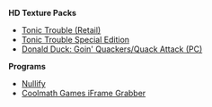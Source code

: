 **HD Texture Packs**

* [Tonic Trouble (Retail)](https://github.com/TonicGaro/TTHD-Texture-Pack)
* [Tonic Trouble Special Edition](https://github.com/TonicGaro/TTSE-HD-Texture-Pack)
* [Donald Duck: Goin' Quackers/Quack Attack (PC)](https://github.com/TonicGaro/DonaldDuck-HD-Texture-Pack)

**Programs**

* [Nullify](https://github.com/notplu/Nullify)
* [Coolmath Games iFrame Grabber](https://github.com/TonicGaro/Coolmath-Games-iFrame-Grabber)
